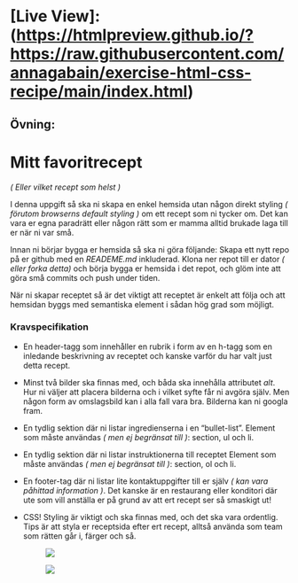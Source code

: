# [Live View]: (https://htmlpreview.github.io/?https://raw.githubusercontent.com/annagabain/exercise-html-css-recipe/main/index.html)


## Övning:


# Mitt favoritrecept

_( Eller vilket recept som helst )_

I denna uppgift så ska ni skapa en enkel hemsida utan någon direkt styling _( förutom browserns default styling )_ om ett recept som ni tycker om. Det kan vara er egna paradrätt eller någon rätt som er mamma alltid brukade laga till er när ni var små.

Innan ni börjar bygga er hemsida så ska ni göra följande:
Skapa ett nytt repo på er github med en _READEME.md_ inkluderad.
Klona ner repot till er dator _( eller forka detta)_ och börja bygga er hemsida i det repot, och glöm inte att göra små commits och push under tiden.

När ni skapar receptet så är det viktigt att receptet är enkelt att följa och att hemsidan byggs med semantiska element i sådan hög grad som möjligt.

### Kravspecifikation

- En header-tagg som innehåller en rubrik i form av en h-tagg som en inledande beskrivning av receptet och kanske varför du har valt just detta recept.

- Minst två bilder ska finnas med, och båda ska innehålla attributet _alt_. Hur ni väljer att placera bilderna och i vilket syfte får ni avgöra själv. Men någon form av omslagsbild kan i alla fall vara bra. Bilderna kan ni googla fram.

- En tydlig sektion där ni listar ingredienserna i en “bullet-list”. Element som måste användas _( men ej begränsat till )_: section, ul och li.

- En tydlig sektion där ni listar instruktionerna till receptet Element som måste användas _( men ej begränsat till )_: section, ol och li.

- En footer-tag där ni listar lite kontaktuppgifter till er själv _( kan vara påhittad information )_. Det kanske är en restaurang eller konditori där ute som vill anställa er på grund av att ert recept ser så smaskigt ut!

- CSS! Styling är viktigt och ska finnas med, och det ska vara ordentlig. Tips är att styla er receptsida efter ert recept, alltså använda som team som rätten går i, färger och så.

  <figure><img src="example-img2.webp"></figure>
  <figure><img src="example-img3.webp"></figure>
